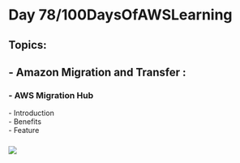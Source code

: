 <h1> Day 78/100DaysOfAWSLearning </h1>
<h2> Topics: </h2>

 <h2>  - Amazon Migration and Transfer : </h2>

<h3> - AWS Migration Hub</h3>
         - Introduction <br>
         - Benefits <br> 
         - Feature <br>
        
         
  <h3>   </h3>
       

<img src = "https://github.com/thetechgirlgita/100-days-of-aws-learning/blob/master/Images/Day77/77.jpg?raw=true">

